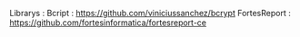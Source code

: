 Librarys :
Bcript : https://github.com/viniciussanchez/bcrypt
FortesReport : https://github.com/fortesinformatica/fortesreport-ce
